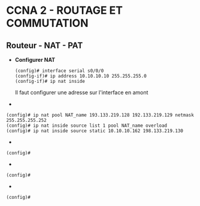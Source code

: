 # CCNA 2 - ROUTAGE ET COMMUTATION

## Routeur - NAT - PAT

* **Configurer NAT**
	```
	(config)# interface serial s0/0/0
	(config-if)# ip address 10.10.10.10 255.255.255.0
	(config-if)# ip nat inside
	```
	Il faut configurer une adresse sur l'interface en amont

* 
```
(config)# ip nat pool NAT_name 193.133.219.128 192.133.219.129 netmask 255.255.255.252
(config)# ip nat inside source list 1 pool NAT_name overload
(config)# ip nat inside source static 10.10.10.162 198.133.219.130
```

* 
```
(config)# 
```

* 
```
(config)# 
```

* 
```
(config)# 
```